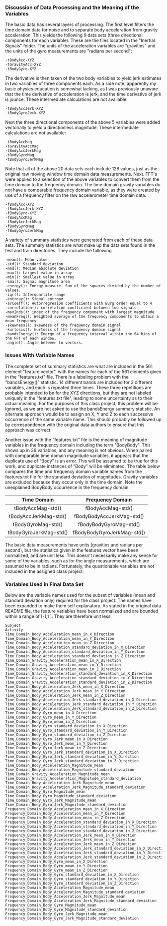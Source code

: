 ### Discussion of Data Processing and the Meaning of the Variables

The basic data has several layers of processing.  The first level filters the time domain data for noise and to separate body acceleration from gravity acceleration.  This yields the following 9 data sets (three directional components for each variable).  These are the files located in the "Inertial Signals" folder.  The units of the acceleration variables are "gravities" and the units of the gyro measurements are "radians per second":
```
-tBodyAcc-XYZ
-tGravityAcc-XYZ
-tBodyGyro-XYZ
```
The derivative is then taken of the two body variables to yield jerk estimates in two variables of three components each.  As a side note, apparently my basic physics education is somewhat lacking, as I was previously unaware that the time derivative of acceleration is jerk, and the time derivative of jerk is jounce.  These intermediate calculations are not available:
```
-tBodyAccJerk-XYZ
-tBodyGyroJerk-XYZ
```
Next the three directional components of the above 5 variables were added vectorially to yield a directionless magnitude.  These intermediate calculations are not available:
```
-tBodyAccMag
-tGravityAccMag
-tBodyAccJerkMag
-tBodyGyroMag
-tBodyGyroJerkMag
```
Note that all of the above 20 data sets each include 128 values, just as the original raw moving window time domain data measurements.  Next. FFT's were applied to a selection of the above variables to convert them from the time domain to the frequency domain.  The time domain gravity variables do not have a comparable frequency domain variable, as they were created by use of a frequency filter on the raw accelerometer time domain data.
```
-fBodyAcc-XYZ
-fBodyAccJerk-XYZ
-fBodyGyro-XYZ
-fBodyAccMag
-fBodyAccJerkMag
-fBodyGyroMag
-fBodyGyroJerkMag
```
A variety of summary statistics were generated from each of these data sets.  The summary statistics are what make up the data sets found in the test and train directories.
They include the following 
```
-mean(): Mean value
-std(): Standard deviation
-mad(): Median absolute deviation 
-max(): Largest value in array
-min(): Smallest value in array
-sma(): Signal magnitude area
-energy(): Energy measure. Sum of the squares divided by the number of values. 
-iqr(): Interquartile range 
-entropy(): Signal entropy
-arCoeff(): Autorregresion coefficients with Burg order equal to 4
-correlation(): correlation coefficient between two signals
-maxInds(): index of the frequency component with largest magnitude
-meanFreq(): Weighted average of the frequency components to obtain a mean frequency
-skewness(): skewness of the frequency domain signal 
-kurtosis(): kurtosis of the frequency domain signal 
-bandsEnergy(): Energy of a frequency interval within the 64 bins of the FFT of each window.
-angle(): Angle between to vectors.
```
### Issues With Variable Names
The complete set of summary statistics are what are included in the 561 element "feature vector", with the names for each of the 561 elements given in the "features.txt" file.  There is a labeling problem with the "bandsEnergy()" statistic.  14 different bands are included for 3 different variables, and each is repeated three times.  These three repetitions are probably intended to be for the XYZ directions, but they are not labeled uniquely in the "features.txt file", leading to some uncertainty as to their actual meaning.  For the purposes of this class project, this problem will be ignored, as we are not asked to use the bandsEnergy summary statistic. An alternate approach would be to assign an X, Y and Z to each successive occurrence of the same variable name.  This should probably be followed up by correspondence with the original data authors to ensure that this approach was correct.

Another issue with the "features.txt" file is the meaning of magnitude variables in the frequency domain including the term "BodyBody".  This shows up in 39 variables, and any meaning is not obvious.  When paired with comparable time domain magnitude variables, it appears that the duplicate use of "Body" is an error.  This will be assumed to be true for this work, and duplicate instances of "Body" will be eliminated.  The table below compares the time and frequency domain variable names from the features.txt file for the standard deviation of magnitudes.  Gravity variables are excluded because they occur only in the time domain.  Note the unexplained BodyBody occurrence in the frequency domain.

|Time Domain           |Frequency Domain          |
|:--------------------:|:------------------------:|
|tBodyAccMag-std()     |fBodyAccMag-std()         |
|tBodyAccJerkMag-std() |fBodyBodyAccJerkMag-std() |
|tBodyGyroMag-std()    |fBodyBodyGyroMag-std()    |
|tBodyGyroJerkMag-std()|fBodyBodyGyroJerkMag-std()|

The basic data measurements have units (gravities and radians per second), but the statistics given in the features vector have been normalized, and are unit less. This doesn't necessarily make any sense for some of the variables, such as for the angle measurements, which are assumed to be in radians.  Fortunately, the questionable variables are not included in the assigned class project.

### Variables Used in Final Data Set
Below are the variable names used for the subset of variables (mean and standard deviation only) required for the class project.  The names have been expanded to make them self explanatory.  As stated in the original data README file, the feature variables have been normalized and are bounded within a range of [-1,1 ]. They are therefore unit less.
```
Subject
Activity
Time_Domain_Body_Acceleration_mean_in_X_Direction
Time_Domain_Body_Acceleration_mean_in_Y_Direction
Time_Domain_Body_Acceleration_mean_in_Z_Direction
Time_Domain_Body_Acceleration_standard_deviation_in_X_Direction
Time_Domain_Body_Acceleration_standard_deviation_in_Y_Direction
Time_Domain_Body_Acceleration_standard_deviation_in_Z_Direction
Time_Domain_Gravity_Acceleration_mean_in_X_Direction
Time_Domain_Gravity_Acceleration_mean_in_Y_Direction
Time_Domain_Gravity_Acceleration_mean_in_Z_Direction
Time_Domain_Gravity_Acceleration_standard_deviation_in_X_Direction
Time_Domain_Gravity_Acceleration_standard_deviation_in_Y_Direction
Time_Domain_Gravity_Acceleration_standard_deviation_in_Z_Direction
Time_Domain_Body_Acceleration_Jerk_mean_in_X_Direction
Time_Domain_Body_Acceleration_Jerk_mean_in_Y_Direction
Time_Domain_Body_Acceleration_Jerk_mean_in_Z_Direction
Time_Domain_Body_Acceleration_Jerk_standard_deviation_in_X_Direction
Time_Domain_Body_Acceleration_Jerk_standard_deviation_in_Y_Direction
Time_Domain_Body_Acceleration_Jerk_standard_deviation_in_Z_Direction
Time_Domain_Body_Gyro_mean_in_X_Direction
Time_Domain_Body_Gyro_mean_in_Y_Direction
Time_Domain_Body_Gyro_mean_in_Z_Direction
Time_Domain_Body_Gyro_standard_deviation_in_X_Direction
Time_Domain_Body_Gyro_standard_deviation_in_Y_Direction
Time_Domain_Body_Gyro_standard_deviation_in_Z_Direction
Time_Domain_Body_Gyro_Jerk_mean_in_X_Direction
Time_Domain_Body_Gyro_Jerk_mean_in_Y_Direction
Time_Domain_Body_Gyro_Jerk_mean_in_Z_Direction
Time_Domain_Body_Gyro_Jerk_standard_deviation_in_X_Direction
Time_Domain_Body_Gyro_Jerk_standard_deviation_in_Y_Direction
Time_Domain_Body_Gyro_Jerk_standard_deviation_in_Z_Direction
Time_Domain_Body_Acceleration_Magnitude_mean
Time_Domain_Body_Acceleration_Magnitude_standard_deviation
Time_Domain_Gravity_Acceleration_Magnitude_mean
Time_Domain_Gravity_Acceleration_Magnitude_standard_deviation
Time_Domain_Body_Acceleration_Jerk_Magnitude_mean
Time_Domain_Body_Acceleration_Jerk_Magnitude_standard_deviation
Time_Domain_Body_Gyro_Magnitude_mean
Time_Domain_Body_Gyro_Magnitude_standard_deviation
Time_Domain_Body_Gyro_Jerk_Magnitude_mean
Time_Domain_Body_Gyro_Jerk_Magnitude_standard_deviation
Frequency_Domain_Body_Acceleration_mean_in_X_Direction
Frequency_Domain_Body_Acceleration_mean_in_Y_Direction
Frequency_Domain_Body_Acceleration_mean_in_Z_Direction
Frequency_Domain_Body_Acceleration_standard_deviation_in_X_Direction
Frequency_Domain_Body_Acceleration_standard_deviation_in_Y_Direction
Frequency_Domain_Body_Acceleration_standard_deviation_in_Z_Direction
Frequency_Domain_Body_Acceleration_Jerk_mean_in_X_Direction
Frequency_Domain_Body_Acceleration_Jerk_mean_in_Y_Direction
Frequency_Domain_Body_Acceleration_Jerk_mean_in_Z_Direction
Frequency_Domain_Body_Acceleration_Jerk_standard_deviation_in_X_Direction
Frequency_Domain_Body_Acceleration_Jerk_standard_deviation_in_Y_Direction
Frequency_Domain_Body_Acceleration_Jerk_standard_deviation_in_Z_Direction
Frequency_Domain_Body_Gyro_mean_in_X_Direction
Frequency_Domain_Body_Gyro_mean_in_Y_Direction
Frequency_Domain_Body_Gyro_mean_in_Z_Direction
Frequency_Domain_Body_Gyro_standard_deviation_in_X_Direction
Frequency_Domain_Body_Gyro_standard_deviation_in_Y_Direction
Frequency_Domain_Body_Gyro_standard_deviation_in_Z_Direction
Frequency_Domain_Body_Acceleration_Magnitude_mean
Frequency_Domain_Body_Acceleration_Magnitude_standard_deviation
Frequency_Domain_Body_Acceleration_Jerk_Magnitude_mean
Frequency_Domain_Body_Acceleration_Jerk_Magnitude_standard_deviation
Frequency_Domain_Body_Gyro_Magnitude_mean
Frequency_Domain_Body_Gyro_Magnitude_standard_deviation
Frequency_Domain_Body_Gyro_Jerk_Magnitude_mean
Frequency_Domain_Body_Gyro_Jerk_Magnitude_standard_deviation
```